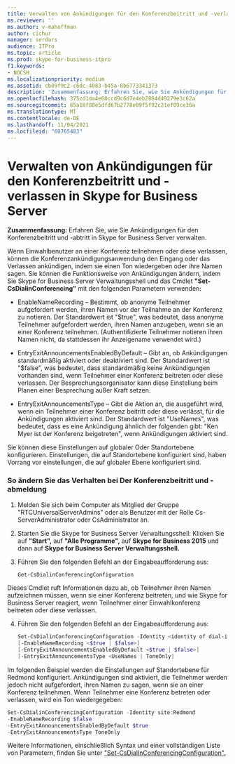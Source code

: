 ```yaml
---
title: Verwalten von Ankündigungen für den Konferenzbeitritt und -verlassen in Skype for Business Server
ms.reviewer: ''
ms.author: v-mahoffman
author: cichur
manager: serdars
audience: ITPro
ms.topic: article
ms.prod: skype-for-business-itpro
f1.keywords:
- NOCSH
ms.localizationpriority: medium
ms.assetid: cb09f9c2-c6dc-4083-b45a-8b6773341373
description: 'Zusammenfassung: Erfahren Sie, wie Sie Ankündigungen für den Konferenzbeitritt und -verlassen in Skype for Business Server verwalten.'
ms.openlocfilehash: 375cd1da4e60ccd9c6d7e4eb2864d49279e3c62a
ms.sourcegitcommit: 65a10f80e5dfd67b2778e09f5f92c21ef09ce36a
ms.translationtype: MT
ms.contentlocale: de-DE
ms.lasthandoff: 11/04/2021
ms.locfileid: "60765483"
---
```

# <a name="manage-conference-join-and-leave-announcements-in-skype-for-business-server"></a>Verwalten von Ankündigungen für den Konferenzbeitritt und -verlassen in Skype for Business Server
 
**Zusammenfassung:** Erfahren Sie, wie Sie Ankündigungen für den Konferenzbeitritt und -abtritt in Skype for Business Server verwalten.
  
Wenn Einwahlbenutzer an einer Konferenz teilnehmen oder diese verlassen, können die Konferenzankündigungsanwendung den Eingang oder das Verlassen ankündigen, indem sie einen Ton wiedergeben oder ihre Namen sagen. Sie können die Funktionsweise von Ankündigungen ändern, indem Sie Skype for Business Server Verwaltungsshell und das Cmdlet **"Set-CsDialinConferencing"** mit den folgenden Parametern verwenden:
  
- EnableNameRecording – Bestimmt, ob anonyme Teilnehmer aufgefordert werden, ihren Namen vor der Teilnahme an der Konferenz zu notieren. Der Standardwert ist "$true", was bedeutet, dass anonyme Teilnehmer aufgefordert werden, ihren Namen anzugeben, wenn sie an einer Konferenz teilnehmen. (Authentifizierte Teilnehmer notieren ihren Namen nicht, da stattdessen ihr Anzeigename verwendet wird.)
    
- EntryExitAnnouncementsEnabledByDefault – Gibt an, ob Ankündigungen standardmäßig aktiviert oder deaktiviert sind. Der Standardwert ist "$false", was bedeutet, dass standardmäßig keine Ankündigungen vorhanden sind, wenn Teilnehmer einer Konferenz beitreten oder diese verlassen. Der Besprechungsorganisator kann diese Einstellung beim Planen einer Besprechung außer Kraft setzen.
    
- EntryExitAnnouncementsType – Gibt die Aktion an, die ausgeführt wird, wenn ein Teilnehmer einer Konferenz beitritt oder diese verlässt, für die Ankündigungen aktiviert sind. Der Standardwert ist "UseNames", was bedeutet, dass es eine Ankündigung ähnlich der folgenden gibt: "Ken Myer ist der Konferenz beigetreten", wenn Ankündigungen aktiviert sind.
    
Sie können diese Einstellungen auf globaler Oder Standortebene konfigurieren. Einstellungen, die auf Standortebene konfiguriert sind, haben Vorrang vor einstellungen, die auf globaler Ebene konfiguriert sind.
   

### <a name="to-modify-the-conference-join-and-leave-announcement-behavior"></a>So ändern Sie das Verhalten bei Der Konferenzbeitritt und -abmeldung

1. Melden Sie sich beim Computer als Mitglied der Gruppe "RTCUniversalServerAdmins" oder als Benutzer mit der Rolle Cs-ServerAdministrator oder CsAdministrator an.
    
2. Starten Sie die Skype for Business Server Verwaltungsshell: Klicken Sie auf **"Start",** auf **"Alle Programme",** auf **Skype for Business 2015** und dann auf **Skype for Business Server Verwaltungsshell.**
    
3. Führen Sie den folgenden Befehl an der Eingabeaufforderung aus:
    
   ```PowerShell
   Get-CsDialinConferencingConfiguration
   ```

Dieses Cmdlet ruft Informationen dazu ab, ob Teilnehmer ihren Namen aufzeichnen müssen, wenn sie einer Konferenz beitreten, und wie Skype for Business Server reagiert, wenn Teilnehmer einer Einwahlkonferenz beitreten oder diese verlassen.
    
4. Führen Sie den folgenden Befehl an der Eingabeaufforderung aus:
    
   ```PowerShell
   Set-CsDialinConferencingConfiguration -Identity <identity of dial-in conferencing settings to be modified>
   [-EnableNameRecording <$true | $false>]
   [-EntryExitAnnouncementsEnabledByDefault <$true | $false>]
   [-EntryExitAnnouncementsType <UseNames | ToneOnly]
   ```

Im folgenden Beispiel werden die Einstellungen auf Standortebene für Redmond konfiguriert. Ankündigungen sind aktiviert, die Teilnehmer werden jedoch nicht aufgefordert, ihren Namen zu sagen, wenn sie an einer Konferenz teilnehmen. Wenn Teilnehmer eine Konferenz betreten oder verlassen, wird ein Ton wiedergegeben:
  
```PowerShell
Set-CsDialinConferencingConfiguration -Identity site:Redmond
-EnableNameRecording $false
-EntryExitAnnouncementsEnabledByDefault $true
-EntryExitAnnouncementsType ToneOnly
```

Weitere Informationen, einschließlich Syntax und einer vollständigen Liste von Parametern, finden Sie unter ["Set-CsDialInConferencingConfiguration".](/powershell/module/skype/set-csdialinconferencingconfiguration?view=skype-ps)
